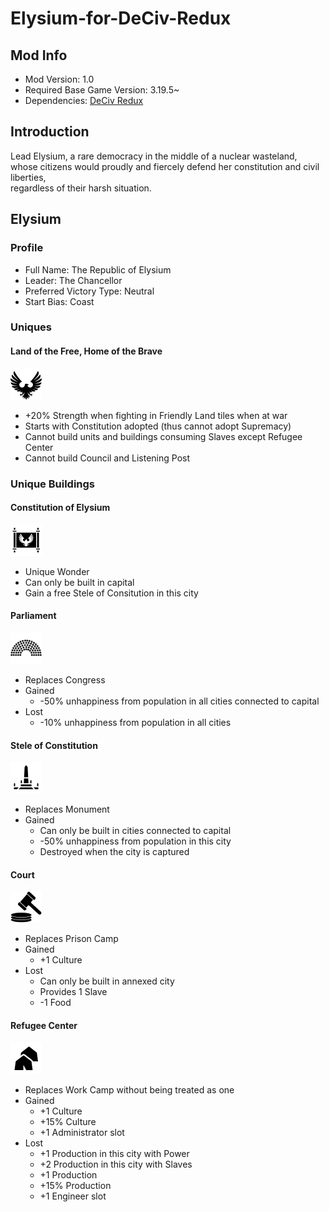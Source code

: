 # Elysium-for-DeCiv-Redux
## Mod Info
- Mod Version: 1.0
- Required Base Game Version: 3.19.5~
- Dependencies: [DeCiv Redux](https://github.com/SpacedOutChicken/DeCiv-Redux)

## Introduction
Lead Elysium, a rare democracy in the middle of a nuclear wasteland, \
whose citizens would proudly and fiercely defend her constitution and civil liberties, \
regardless of their harsh situation.

## Elysium
### Profile
- Full Name: The Republic of Elysium
- Leader: The Chancellor
- Preferred Victory Type: Neutral
- Start Bias: Coast

### Uniques
#### Land of the Free, Home of the Brave
<img src="docs/Elysium.png" alt="Icon of Elysium" height="50" />

- +20% Strength when fighting in Friendly Land tiles when at war
- Starts with Constitution adopted (thus cannot adopt Supremacy)
- Cannot build units and buildings consuming Slaves except Refugee Center
- Cannot build Council and Listening Post

### Unique Buildings
#### Constitution of Elysium
<img src="Images/BuildingIcons/Constitution of Elysium.png" alt="Icon of the Constitution of Elysium" height="50" />

- Unique Wonder
- Can only be built in capital
- Gain a free Stele of Consitution in this city

#### Parliament
<img src="Images/BuildingIcons/Parliament.png" alt="Icon of the Parliament" height="50" />

- Replaces Congress
- Gained
  - -50% unhappiness from population in all cities connected to capital
- Lost
  - -10% unhappiness from population in all cities

#### Stele of Constitution
<img src="Images/BuildingIcons/Stele of Constitution.png" alt="Icon of a Stele of Constitution" height="50" />

- Replaces Monument
- Gained
  - Can only be built in cities connected to capital
  - -50% unhappiness from population in this city
  - Destroyed when the city is captured

#### Court
<img src="Images/BuildingIcons/Court.png" alt="Icon of a Court" height="50" />

- Replaces Prison Camp
- Gained
  - +1 Culture
- Lost
  - Can only be built in annexed city
  - Provides 1 Slave
  - -1 Food

#### Refugee Center
<img src="Images/BuildingIcons/Refugee Center.png" alt="Icon of a Refugee Center" height="50" />

- Replaces Work Camp without being treated as one
- Gained
  - +1 Culture
  - +15% Culture
  - +1 Administrator slot
- Lost
  - +1 Production in this city with Power
  - +2 Production in this city with Slaves
  - +1 Production
  - +15% Production
  - +1 Engineer slot
